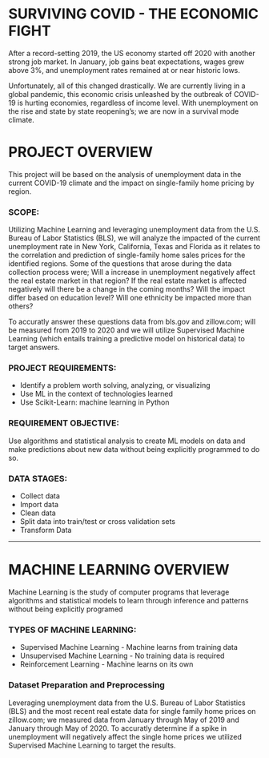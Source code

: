 # SURVIVING COVID - THE ECONOMIC FIGHT 

After a record-setting 2019, the US economy started off 2020 with another strong job market. In January, job gains beat expectations, wages grew above 3%, and unemployment rates remained at or near historic lows. 

Unfortunately, all of this changed drastically. We are currently living in a global pandemic, this economic crisis unleashed by the outbreak of COVID-19 is hurting economies, regardless of income level. With unemployment on the rise and state by state reopening’s; we are now in a survival mode climate.  


# PROJECT OVERVIEW
This project will be based on the analysis of unemployment data in the current COVID-19 climate and the impact on single-family home pricing by region.

### SCOPE:
Utilizing Machine Learning and leveraging unemployment data from the U.S. Bureau of Labor Statistics (BLS), 
we will analyze the impacted of the current unemployment rate in New York, California, Texas and Florida as it relates to the correlation and prediction of single-family home sales prices for the identified regions. Some of the questions that arose during the data collection process were; Will a increase in unemployment negatively affect the real estate market in that region? If the real estate market is affected negatively will there be a change in the coming months? Will the impact differ based on education level? Will one ethnicity be impacted more than others? 

To accuratly answer these questions data from bls.gov and zillow.com; will be measured from 2019 to 2020 and we will utilize Supervised Machine Learning (which entails training a predictive model on historical data) to target answers.

### PROJECT REQUIREMENTS:
 * Identify a problem worth solving, analyzing, or visualizing
 * Use ML in the context of technologies learned 
 * Use Scikit-Learn: machine learning in Python

### REQUIREMENT OBJECTIVE:
Use algorithms and statistical analysis to create ML models on data and make predictions about new data without being explicitly programmed to do so.

### DATA STAGES:
   * Collect data 
   * Import data
   * Clean data 
   * Split data into train/test or cross validation sets 
   * Transform Data

________________________________________________________________________________________________________________________________________________________________________________  


# MACHINE LEARNING OVERVIEW 
Machine Learning is the study of computer programs that leverage algorithms and statistical models to learn through inference and patterns without being explicitly programed

### TYPES OF MACHINE LEARNING:
   * Supervised Machine Learning - Machine learns from training data
   * Unsupervised Machine Learning - No training data is required 
   * Reinforcement Learning - Machine learns on its own 

### Dataset Preparation and Preprocessing 

Leveraging unemployment data from the U.S. Bureau of Labor Statistics (BLS) and the most recent real estate data for single family home prices on zillow.com; we measured data from January through May of 2019 and January through May of 2020. To accuratly determine if a spike in unemployment will negatively affect the single home prices we utilized Supervised Machine Learning to target the results.














